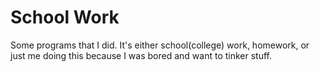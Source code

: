 # School Work
Some programs that I did. It's either school(college) work, homework, or just me doing this because I was bored and want to tinker stuff.
